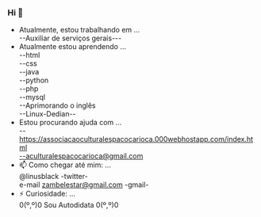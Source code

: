 ### Hi 👋

- Atualmente, estou trabalhando em ...<br/>
--Auxiliar de serviços gerais---
- Atualmente estou aprendendo ...<br/>
--html<br/>
--css<br/>
--java<br/>
--python<br/>
--php<br/>
--mysql<br/>
--Aprimorando o inglês<br/>
--Linux-Dedian--<br/>
- Estou procurando ajuda com ...<br/>
--https://associacaoculturalespacocarioca.000webhostapp.com/index.html<br/>
--aculturalespacocarioca@gmail.com<br/>
- 📫 Como chegar até mim: ...<br/>
  @linusblack -twitter-<br/>
  e-mail zambelestar@gmail.com -gmail-
- ⚡ Curiosidade: ...<br/>
  0(º,º)0 Sou Autodidata 0(º,º)0
